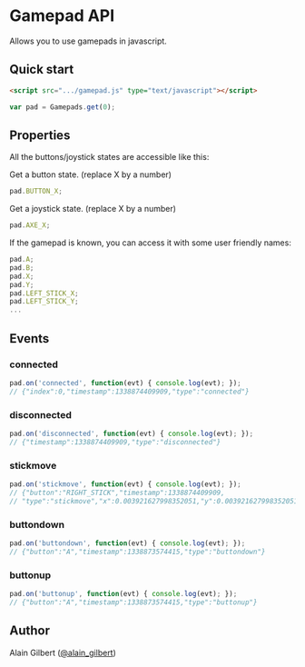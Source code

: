 # Gamepad API

Allows you to use gamepads in javascript.

## Quick start

```html
<script src=".../gamepad.js" type="text/javascript"></script>
```

```js
var pad = Gamepads.get(0);
```

## Properties

All the buttons/joystick states are accessible like this:

Get a button state. (replace X by a number)

```js
pad.BUTTON_X;
```

Get a joystick state. (replace X by a number)

```js
pad.AXE_X;
```


If the gamepad is known, you can access it with some user friendly names:

```js
pad.A;
pad.B;
pad.X;
pad.Y;
pad.LEFT_STICK_X;
pad.LEFT_STICK_Y;
...
```


## Events

### connected

```js
pad.on('connected', function(evt) { console.log(evt); });
// {"index":0,"timestamp":1338874409909,"type":"connected"}
```

### disconnected

```js
pad.on('disconnected', function(evt) { console.log(evt); });
// {"timestamp":1338874409909,"type":"disconnected"}
```

### stickmove

```js
pad.on('stickmove', function(evt) { console.log(evt); });
// {"button":"RIGHT_STICK","timestamp":1338874409909,
// "type":"stickmove","x":0.003921627998352051,"y":0.003921627998352051}
```

### buttondown

```js
pad.on('buttondown', function(evt) { console.log(evt); });
// {"button":"A","timestamp":1338873574415,"type":"buttondown"}
```

### buttonup

```js
pad.on('buttonup', function(evt) { console.log(evt); });
// {"button":"A","timestamp":1338873574415,"type":"buttonup"}
```

## Author

Alain Gilbert ([@alain_gilbert](https://twitter.com/alain_gilbert))
